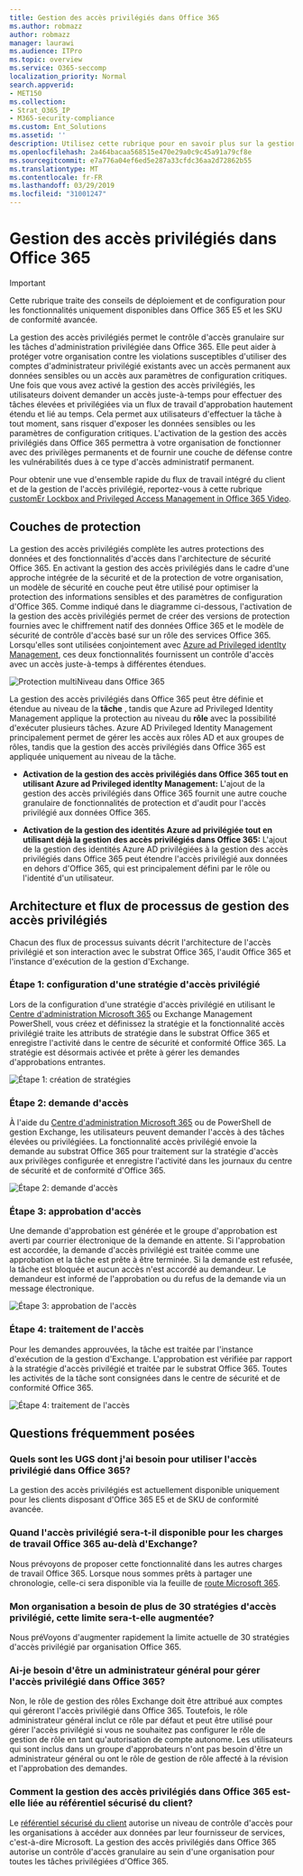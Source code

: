 ```yaml
---
title: Gestion des accès privilégiés dans Office 365
ms.author: robmazz
author: robmazz
manager: laurawi
ms.audience: ITPro
ms.topic: overview
ms.service: O365-seccomp
localization_priority: Normal
search.appverid:
- MET150
ms.collection:
- Strat_O365_IP
- M365-security-compliance
ms.custom: Ent_Solutions
ms.assetid: ''
description: Utilisez cette rubrique pour en savoir plus sur la gestion des accès privilégiés dans Office 365
ms.openlocfilehash: 2a464bacaa568515e470e29a0c9c45a91a79cf8e
ms.sourcegitcommit: e7a776a04ef6ed5e287a33cfdc36aa2d72862b55
ms.translationtype: MT
ms.contentlocale: fr-FR
ms.lasthandoff: 03/29/2019
ms.locfileid: "31001247"
---
```

# <a name="privileged-access-management-in-office-365"></a>Gestion des accès privilégiés dans Office 365

> [!IMPORTANT]
> Cette rubrique traite des conseils de déploiement et de configuration pour les fonctionnalités uniquement disponibles dans Office 365 E5 et les SKU de conformité avancée.

La gestion des accès privilégiés permet le contrôle d'accès granulaire sur les tâches d'administration privilégiée dans Office 365. Elle peut aider à protéger votre organisation contre les violations susceptibles d'utiliser des comptes d'administrateur privilégié existants avec un accès permanent aux données sensibles ou un accès aux paramètres de configuration critiques. Une fois que vous avez activé la gestion des accès privilégiés, les utilisateurs doivent demander un accès juste-à-temps pour effectuer des tâches élevées et privilégiées via un flux de travail d'approbation hautement étendu et lié au temps. Cela permet aux utilisateurs d'effectuer la tâche à tout moment, sans risquer d'exposer les données sensibles ou les paramètres de configuration critiques. L'activation de la gestion des accès privilégiés dans Office 365 permettra à votre organisation de fonctionner avec des privilèges permanents et de fournir une couche de défense contre les vulnérabilités dues à ce type d'accès administratif permanent.

Pour obtenir une vue d'ensemble rapide du flux de travail intégré du client et de la gestion de l'accès privilégié, reportez-vous à cette rubrique [customEr Lockbox and Privileged Access Management in Office 365 Video](https://go.microsoft.com/fwlink/?linkid=2066800).

## <a name="layers-of-protection"></a>Couches de protection

La gestion des accès privilégiés complète les autres protections des données et des fonctionnalités d'accès dans l'architecture de sécurité Office 365. En activant la gestion des accès privilégiés dans le cadre d'une approche intégrée de la sécurité et de la protection de votre organisation, un modèle de sécurité en couche peut être utilisé pour optimiser la protection des informations sensibles et des paramètres de configuration d'Office 365. Comme indiqué dans le diagramme ci-dessous, l'activation de la gestion des accès privilégiés permet de créer des versions de protection fournies avec le chiffrement natif des données Office 365 et le modèle de sécurité de contrôle d'accès basé sur un rôle des services Office 365. Lorsqu'elles sont utilisées conjointement avec [Azure ad Privileged identIty Management](https://docs.microsoft.com/azure/active-directory/active-directory-privileged-identity-management-configure), ces deux fonctionnalités fournissent un contrôle d'accès avec un accès juste-à-temps à différentes étendues.

![Protection multiNiveau dans Office 365](media/pam-layered-protection.png)

La gestion des accès privilégiés dans Office 365 peut être définie et étendue au niveau de la **tâche** , tandis que Azure ad Privileged Identity Management applique la protection au niveau du **rôle** avec la possibilité d'exécuter plusieurs tâches.  Azure AD Privileged Identity Management principalement permet de gérer les accès aux rôles AD et aux groupes de rôles, tandis que la gestion des accès privilégiés dans Office 365 est appliquée uniquement au niveau de la tâche.

- **Activation de la gestion des accès privilégiés dans Office 365 tout en utilisant Azure ad Privileged identIty Management:** L'ajout de la gestion des accès privilégiés dans Office 365 fournit une autre couche granulaire de fonctionnalités de protection et d'audit pour l'accès privilégié aux données Office 365.

- **Activation de la gestion des identités Azure ad privilégiée tout en utilisant déjà la gestion des accès privilégiés dans Office 365:**  L'ajout de la gestion des identités Azure AD privilégiées à la gestion des accès privilégiés dans Office 365 peut étendre l'accès privilégié aux données en dehors d'Office 365, qui est principalement défini par le rôle ou l'identité d'un utilisateur.  

## <a name="privileged-access-management-architecture-and-process-flow"></a>Architecture et flux de processus de gestion des accès privilégiés

Chacun des flux de processus suivants décrit l'architecture de l'accès privilégié et son interaction avec le substrat Office 365, l'audit Office 365 et l'instance d'exécution de la gestion d'Exchange.

### <a name="step-1-configuring-a-privileged-access-policy"></a>Étape 1: configuration d'une stratégie d'accès privilégié

Lors de la configuration d'une stratégie d'accès privilégié en utilisant le [Centre d'administration Microsoft 365](https://admin.microsoft.com) ou Exchange Management PowerShell, vous créez et définissez la stratégie et la fonctionnalité accès privilégié traite les attributs de stratégie dans le substrat Office 365 et enregistre l'activité dans le centre de sécurité et conformité Office 365. La stratégie est désormais activée et prête à gérer les demandes d'approbations entrantes.

![Étape 1: création de stratégies](media/pam-step1-policy-creation.jpg)

### <a name="step-2-access-request"></a>Étape 2: demande d'accès

À l'aide du [Centre d'administration Microsoft 365](https://admin.microsoft.com) ou de PowerShell de gestion Exchange, les utilisateurs peuvent demander l'accès à des tâches élevées ou privilégiées. La fonctionnalité accès privilégié envoie la demande au substrat Office 365 pour traitement sur la stratégie d'accès aux privilèges configurée et enregistre l'activité dans les journaux du centre de sécurité et de conformité d'Office 365.

![Étape 2: demande d'accès](media/pam-step2-access-request.jpg)

### <a name="step-3-access-approval"></a>Étape 3: approbation d'accès

Une demande d'approbation est générée et le groupe d'approbation est averti par courrier électronique de la demande en attente. Si l'approbation est accordée, la demande d'accès privilégié est traitée comme une approbation et la tâche est prête à être terminée. Si la demande est refusée, la tâche est bloquée et aucun accès n'est accordé au demandeur. Le demandeur est informé de l'approbation ou du refus de la demande via un message électronique.

![Étape 3: approbation de l'accès](media/pam-step3-access-approval.jpg)

### <a name="step-4-access-processing"></a>Étape 4: traitement de l'accès

Pour les demandes approuvées, la tâche est traitée par l'instance d'exécution de la gestion d'Exchange. L'approbation est vérifiée par rapport à la stratégie d'accès privilégié et traitée par le substrat Office 365. Toutes les activités de la tâche sont consignées dans le centre de sécurité et de conformité Office 365.

![Étape 4: traitement de l'accès](media/pam-step4-access-processing.jpg)

## <a name="frequently-asked-questions"></a>Questions fréquemment posées

### <a name="what-skus-do-i-need-to-use-privileged-access-in-office-365"></a>Quels sont les UGS dont j'ai besoin pour utiliser l'accès privilégié dans Office 365?
La gestion des accès privilégiés est actuellement disponible uniquement pour les clients disposant d'Office 365 E5 et de SKU de conformité avancée.

### <a name="when-will-privileged-access-be-available-for-office-365-workloads-beyond-exchange"></a>Quand l'accès privilégié sera-t-il disponible pour les charges de travail Office 365 au-delà d'Exchange?
Nous prévoyons de proposer cette fonctionnalité dans les autres charges de travail Office 365. Lorsque nous sommes prêts à partager une chronologie, celle-ci sera disponible via la feuille de [route Microsoft 365](https://www.microsoft.com/microsoft-365/roadmap).

### <a name="my-organization-needs-more-than-30-privileged-access-polices-will-this-limit-be-increased"></a>Mon organisation a besoin de plus de 30 stratégies d'accès privilégié, cette limite sera-t-elle augmentée?

Nous préVoyons d'augmenter rapidement la limite actuelle de 30 stratégies d'accès privilégié par organisation Office 365.

### <a name="do-i-need-to-be-a-global-admin-to-manage-privileged-access-in-office-365"></a>Ai-je besoin d'être un administrateur général pour gérer l'accès privilégié dans Office 365?
Non, le rôle de gestion des rôles Exchange doit être attribué aux comptes qui géreront l'accès privilégié dans Office 365. Toutefois, le rôle administrateur général inclut ce rôle par défaut et peut être utilisé pour gérer l'accès privilégié si vous ne souhaitez pas configurer le rôle de gestion de rôle en tant qu'autorisation de compte autonome. Les utilisateurs qui sont inclus dans un groupe d'approbateurs n'ont pas besoin d'être un administrateur général ou ont le rôle de gestion de rôle affecté à la révision et l'approbation des demandes.

### <a name="how-is-privileged-access-management-in-office-365-related-to-customer-lockbox"></a>Comment la gestion des accès privilégiés dans Office 365 est-elle liée au référentiel sécurisé du client?
Le [référentiel sécurisé du client](https://docs.microsoft.com/office365/admin/manage/customer-lockbox-requests) autorise un niveau de contrôle d'accès pour les organisations à accéder aux données par leur fournisseur de services, c'est-à-dire Microsoft. La gestion des accès privilégiés dans Office 365 autorise un contrôle d'accès granulaire au sein d'une organisation pour toutes les tâches privilégiées d'Office 365.

